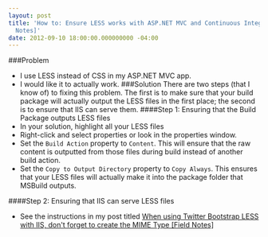 ```yaml
---
layout: post
title: 'How to: Ensure LESS works with ASP.NET MVC and Continuous Integration [Field
  Notes]'
date: 2012-09-10 18:00:00.000000000 -04:00
---
```

###Problem
* I use LESS instead of CSS in my ASP.NET MVC app.
* I would like it to actually work.
###Solution
There are two steps (that I know of) to fixing this problem. The first is to make sure that your build package will actually output the LESS files in the first place; the second is to ensure that IIS can serve them.
####Step 1: Ensuring that the Build Package outputs LESS files
* In your solution, highlight all your LESS files
* Right-click and select properties or look in the properties window.
* Set the `Build Action` property to `Content`. This will ensure that the raw content is outputted from those files during build instead of another build action.
* Set the `Copy to Output Directory` property to `Copy Always`. This ensures that your LESS files will actually make it into the package folder that MSBuild outputs.

####Step 2: Ensuring that IIS can serve LESS files
* See the instructions in my post titled <a href="http://skwordpresstoghost.azurewebsites.net/?p=401">When using Twitter Bootstrap LESS with IIS, don't forget to create the MIME Type [Field Notes]</a>
